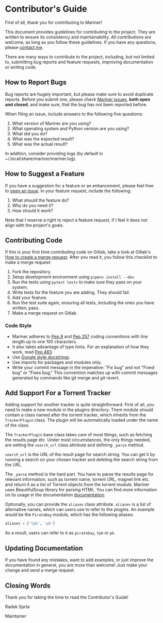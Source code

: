 # Contributor's Guide

First of all, thank you for contributing to Mariner!

This document provides guidelines for contributing to the project. They are written to ensure its consistency and maintainability. All contributions are welcome, as long as you follow these guidelines. If you have any questions, please [contact me](incoming+radek-sprta/mariner@gitlab.com).

There are many ways to contribute to the project, including, but not limited to, submitting bug reports and feature requests, improving documentation or writing code.

## How to Report Bugs
Bug reports are hugely important, but please make sure to avoid duplicate reports. Before you submit one, please check [Mariner issues](https://gitlab.com/radek-sprta/mariner/issues), **both open and closed**, and make sure, that the bug has not been reported before.

When filing an issue, include answers to the following five questions:
1. What version of Mariner are you using?
2. What operating system and Python version are you using?
3. What did you do?
4. What was the expected result?
5. What was the actual result?

In addition, consider providing logs (by default in ~/.local/share/mariner/mariner.log).

## How to Suggest a Feature
If you have a suggestion for a feature or an enhancement, please feel free to [open an issue](https://gitlab.com/radek-sprta/mariner/issues). In your feature request, include the following:
1. What should the feature do?
2. Why do you need it?
3. How should it work?

Note that I reserve a right to reject a feature request, if I feel it does not align with the project's goals.

## Contributing Code
If this is your first time contributing code on Gitlab, take a look at Gitlab's [How to create a merge request](https://docs.gitlab.com/ee/gitlab-basics/add-merge-request.html). After you read it, you follow this checklist to make a merge request:
1. Fork the repository.
2. Setup development environment using `pipenv install --dev`
3. Run the tests using `pytest tests` to make sure they pass on your system.
4. Write tests for the feature you are adding. They should fail.
5. Add your feature.
6. Run the test suite again, ensuring all tests, including the ones you have written, pass.
7. Make a merge request on Gitlab.

### Code Style
- Mariner adheres to [Pep 8](https://www.python.org/dev/peps/pep-0008/) and [Pep 257](https://www.python.org/dev/peps/pep-0257/) coding conventions with line length up to one 100 characters.
- It also takes advantage of type hints. For an explanation of how they work, read [Pep 483](https://www.python.org/dev/peps/pep-0483/)
- Use [Google style docstrings](https://sphinxcontrib-napoleon.readthedocs.io/en/latest/example_google.html).
- Use imports for packages and modules only.
- Write your commit message in the imperative: "Fix bug" and not "Fixed bug" or "Fixes bug." This convention matches up with commit messages generated by commands like git merge and git revert.

## Add Support For a Torrent Tracker
Adding support for another tracker is quite straightforward. First of all, you need to make a new module in the plugins directory. Them module should contain a class named after the torrent tracker, which inherits from the `TrackerPlugin` class. The plugin will be automatically loaded under the name of the class.

The `TrackerPlugin` base class takes care of most things, such as fetching the results page etc. Under most circumstances, the only things needed, are setting the `search_url` class attribute and defining `_parse` method.

`search_url` is the URL of the result page for search string. You can get it by running a search on your chosen tracker and deleting the search string from the URL.

The `_parse` method is the hard part. You have to parse the results page for relevant information, such as torrent name, torrent URL, magnet link etc. and return it as a list of Torrent objects from the torrent module. Mariner uses BeautifulSoup library for parsing HTML. You can find more information on its usage in the documentation [documentation](https://www.crummy.com/software/BeautifulSoup/bs4/doc/).

Optionally, you can provide the `aliases` class attribute. `aliases` is a list of alternative names, which can users use to refer to the plugins. An example would be the `PirateBay` module, which has the following aliases:

```python
aliases = ['tpb', 'pb']
```

As a result, users can refer to it as `piratebay`, `tpb` or `pb`.

## Updating Documentation
If you have found any mistakes, want to add examples, or just improve the documentation in general, you are more than welcome! Just make your change and send a merge request.

## Closing Words
Thank you for taking the time to read the Contributor's Guide!

Radek Sprta

Maintainer
